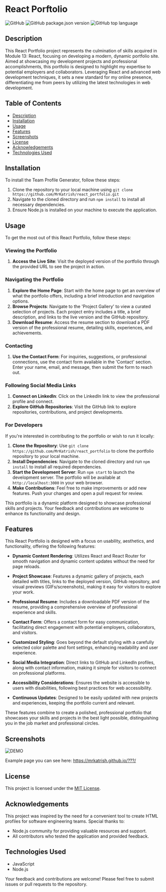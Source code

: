 # React Porftolio

![GitHub](https://img.shields.io/github/license/MrKatrish/react_portfolio)
![GitHub package.json version](https://img.shields.io/github/package-json/v/MrKatrish/react_portfolio)
![GitHub top language](https://img.shields.io/github/languages/top/MrKatrish/react_portfolio)

## Description

This React Portfolio project represents the culmination of skills acquired in Module 13: React, focusing on developing a modern, dynamic portfolio site. Aimed at showcasing my development projects and professional accomplishments, this portfolio is designed to highlight my expertise to potential employers and collaborators. Leveraging React and advanced web development techniques, it sets a new standard for my online presence, differentiating me from peers by utilizing the latest technologies in web development.

## Table of Contents

- [Description](#description)
- [Installation](#installation)
- [Usage](#usage)
- [Features](#features)
- [Screenshots](#screenshots)
- [License](#license)
- [Acknowledgements](#acknowledgements)
- [Technologies Used](#technologies-used)

## Installation

To install the Team Profile Generator, follow these steps:

1. Clone the repository to your local machine using `git clone https://github.com/MrKatrish/react_portfolio.git`
2. Navigate to the cloned directory and run `npm install` to install all necessary dependencies.
3. Ensure Node.js is installed on your machine to execute the application.

## Usage

To get the most out of this React Portfolio, follow these steps:

### Viewing the Portfolio

1. **Access the Live Site**: Visit the deployed version of the portfolio through the provided URL to see the project in action.

### Navigating the Portfolio

1. **Explore the Home Page**: Start with the home page to get an overview of what the portfolio offers, including a brief introduction and navigation options.
2. **Browse Projects**: Navigate to the 'Project Gallery' to view a curated selection of projects. Each project entry includes a title, a brief description, and links to the live version and the GitHub repository.
3. **Download Resume**: Access the resume section to download a PDF version of the professional resume, detailing skills, experiences, and achievements.

### Contacting

1. **Use the Contact Form**: For inquiries, suggestions, or professional connections, use the contact form available in the 'Contact' section. Enter your name, email, and message, then submit the form to reach out.

### Following Social Media Links

1. **Connect on LinkedIn**: Click on the LinkedIn link to view the professional profile and connect.
2. **Explore GitHub Repositories**: Visit the GitHub link to explore repositories, contributions, and project developments.

### For Developers

If you're interested in contributing to the portfolio or wish to run it locally:

1. **Clone the Repository**: Use `git clone https://github.com/MrKatrish/react_portfolio` to clone the portfolio repository to your local machine.
2. **Install Dependencies**: Navigate to the cloned directory and run `npm install` to install all required dependencies.
3. **Start the Development Server**: Run `npm start` to launch the development server. The portfolio will be available at `http://localhost:3000` in your web browser.
4. **Make Contributions**: Feel free to make improvements or add new features. Push your changes and open a pull request for review.

This portfolio is a dynamic platform designed to showcase professional skills and projects. Your feedback and contributions are welcome to enhance its functionality and design.


## Features

This React Portfolio is designed with a focus on usability, aesthetics, and functionality, offering the following features:

- **Dynamic Content Rendering**: Utilizes React and React Router for smooth navigation and dynamic content updates without the need for page reloads.

- **Project Showcase**: Features a dynamic gallery of projects, each detailed with titles, links to the deployed version, GitHub repository, and visual previews (GIFs/screenshots), making it easy for visitors to explore your work.

- **Professional Resume**: Includes a downloadable PDF version of the resume, providing a comprehensive overview of professional experience and skills.

- **Contact Form**: Offers a contact form for easy communication, facilitating direct engagement with potential employers, collaborators, and visitors.

- **Customized Styling**: Goes beyond the default styling with a carefully selected color palette and font settings, enhancing readability and user experience.

- **Social Media Integration**: Direct links to GitHub and LinkedIn profiles, along with contact information, making it simple for visitors to connect on professional platforms.

- **Accessibility Considerations**: Ensures the website is accessible to users with disabilities, following best practices for web accessibility.

- **Continuous Updates**: Designed to be easily updated with new projects and experiences, keeping the portfolio current and relevant.

These features combine to create a polished, professional portfolio that showcases your skills and projects in the best light possible, distinguishing you in the job market and professional circles.


## Screenshots

![DEMO](src/assets/demo.gif)

Example page you can see here: https://mrkatrish.github.io/???/

## License

This project is licensed under the [MIT License](LICENSE).

## Acknowledgements

This project was inspired by the need for a convenient tool to create HTML profiles for software engineering teams. Special thanks to:

- Node.js community for providing valuable resources and support.
- All contributors who tested the application and provided feedback.

## Technologies Used

- JavaScript
- Node.js

Your feedback and contributions are welcome! Please feel free to submit issues or pull requests to the repository.
